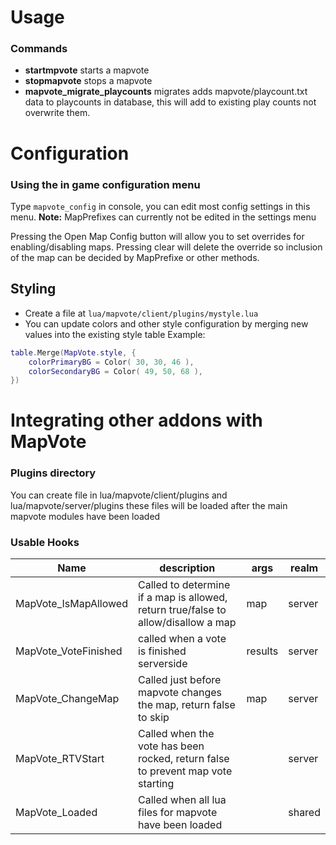 # Usage
### Commands
- **startmpvote** starts a mapvote
- **stopmapvote** stops a mapvote
- **mapvote_migrate_playcounts** migrates adds mapvote/playcount.txt data to playcounts in database, this will add to existing play counts not overwrite them.

# Configuration
### Using the in game configuration menu
Type `mapvote_config` in console, you can edit most config settings in this menu. **Note:** MapPrefixes can currently not be edited in the settings menu

Pressing the Open Map Config button will allow you to set overrides for enabling/disabling maps. Pressing clear will delete the override so inclusion of the map can be decided by MapPrefixe or other methods.

## Styling
- Create a file at `lua/mapvote/client/plugins/mystyle.lua`
- You can update colors and other style configuration by merging new values into the existing style table
Example:
```lua
table.Merge(MapVote.style, {
    colorPrimaryBG = Color( 30, 30, 46 ),
    colorSecondaryBG = Color( 49, 50, 68 ),
})
```
# Integrating other addons with MapVote
### Plugins directory
You can create file in lua/mapvote/client/plugins and lua/mapvote/server/plugins these files will be loaded after the main mapvote modules have been loaded

### Usable Hooks
| Name                    | description                                                                        | args    | realm  |
| ----------------------- | ---------------------------------------------------------------------------------- | ------- | ------ |
| MapVote_IsMapAllowed    | Called to determine if a map is allowed, return true/false to allow/disallow a map | map     | server |
| MapVote_VoteFinished    | called when a vote is finished serverside                                          | results | server |
| MapVote_ChangeMap       | Called just before mapvote changes the map, return false to skip                   | map     | server |
| MapVote_RTVStart        | Called when the vote has been rocked, return false to prevent map vote starting    |         | server |
| MapVote_Loaded          | Called when all lua files for mapvote have been loaded                             |         | shared |
